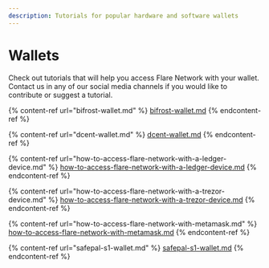 ```yaml
---
description: Tutorials for popular hardware and software wallets
---
```


# Wallets

Check out tutorials that will help you access Flare Network with your wallet. Contact us in any of our social media channels if you would like to contribute or suggest a tutorial.

{% content-ref url="bifrost-wallet.md" %}
[bifrost-wallet.md](bifrost-wallet.md)
{% endcontent-ref %}

{% content-ref url="dcent-wallet.md" %}
[dcent-wallet.md](dcent-wallet.md)
{% endcontent-ref %}

{% content-ref url="how-to-access-flare-network-with-a-ledger-device.md" %}
[how-to-access-flare-network-with-a-ledger-device.md](how-to-access-flare-network-with-a-ledger-device.md)
{% endcontent-ref %}

{% content-ref url="how-to-access-flare-network-with-a-trezor-device.md" %}
[how-to-access-flare-network-with-a-trezor-device.md](how-to-access-flare-network-with-a-trezor-device.md)
{% endcontent-ref %}

{% content-ref url="how-to-access-flare-network-with-metamask.md" %}
[how-to-access-flare-network-with-metamask.md](how-to-access-flare-network-with-metamask.md)
{% endcontent-ref %}

{% content-ref url="safepal-s1-wallet.md" %}
[safepal-s1-wallet.md](safepal-s1-wallet.md)
{% endcontent-ref %}
